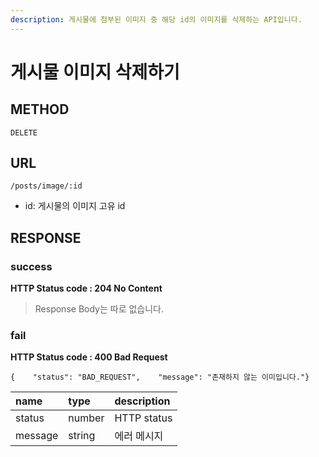 ```yaml
---
description: 게시물에 첨부된 이미지 중 해당 id의 이미지를 삭제하는 API입니다.
---
```


# 게시물 이미지 삭제하기

## METHOD <a id="method"></a>

```text
DELETE
```

## URL <a id="url"></a>

```text
/posts/image/:id
```

* id: 게시물의 이미지 고유 id

## RESPONSE <a id="response"></a>

### success <a id="success"></a>

**HTTP Status code : 204 No Content**

> Response Body는 따로 없습니다.

### fail <a id="fail"></a>

**HTTP Status code : 400 Bad Request**

```text
{    "status": "BAD_REQUEST",    "message": "존재하지 않는 이미입니다."}
```

| name | type | description |
| :--- | :--- | :--- |
| status | number | HTTP status |
| message | string | 에러 메시지 |

